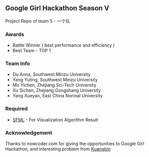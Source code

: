## Google Girl Hackathon Season V
Project Repo of team 5 - 一个队

### Awards
- Battle Winner ( best performance and efficiency )
- Best Team - TOP 1

### Team Info
- Du Anna, Southwest Minzu University
- Yang Yuting, Southwest Minzu University
- Mo Yichen, Zhejiang Sci-Tech University
- Xu Sichen, Zhejiang Gongshang University
- Yang Xueyao, East China Normal University 

### Required
- [SFML](https://sfml-dev.org) - For Visualization Algorithm Result

### Acknowledgement
Thanks to nowcoder.com for giving the opportunities to Google Girl Hackathon, and interesting problem from [Kuangbin](https://kuangbin.github.io/)